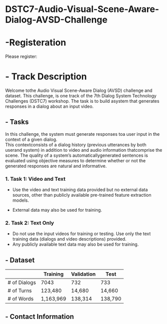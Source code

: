 # DSTC7-Audio-Visual-Scene-Aware-Dialog-AVSD-Challenge



# -Registeration 
   Please register: 


# - Track Description
Welcome tothe Audio Visual Scene-Aware Dialog (AVSD) challenge and dataset. This challenge, is one track of the 7th Dialog System Technology Challenges (DSTC7) workshop.
The task is to build asystem that generates responses in a dialog about an input video.

## - Tasks

In this challenge, the system must generate responses toa user input in the context of a given dialog.  
This contextconsists of a dialog history (previous utterances by both userand system) in addition to video and audio information thatcomprise the scene. 
The quality of a system’s automaticallygenerated sentences is evaluated using objective measures to determine whether or not the generated responses are natural and informative.

### 1. Task 1: Video and Text 
   - Use the video and text training data provided but no external data sources, other than
      publicly available pre-trained feature extraction models.

   - External data may also be used for training.

### 2. Task 2: Text Only 
   - Do not use the input videos for training or testing. 
      Use only the text training data (dialogs and video descriptions) provided. 
   - Any publicly available text data may also be used for training.

## - Dataset


|               |   Training    |  Validation   |     Test      |
| ------------- | ------------- | ------------- | ------------- |
| # of Dialogs  |     7043      |      732      |      733      |
| # of Turns    |    123,480    |     14,680    |     14,660    |
| # of Words    |    1,163,969  |    138,314    |    138,790    |


## - Contact Information


